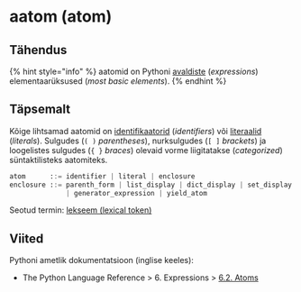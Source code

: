 # aatom \(atom\)

## Tähendus

{% hint style="info" %}
aatomid on Pythoni [avaldiste](avaldis-expression.md) \(_expressions_\) elementaarüksused \(_most basic elements_\).
{% endhint %}

## Täpsemalt

Kõige lihtsamad aatomid on [identifikaatorid](identifikaator-identifier.md) \(_identifiers_\) või [literaalid](literaal-literal.md) \(_literals_\). Sulgudes \(`( )` _parentheses_\), nurksulgudes \(`[ ]` _brackets_\) ja loogelistes sulgudes \(`{ }` _braces_\) olevaid vorme liigitatakse \(_categorized_\) süntaktilisteks aatomiteks.

```python
atom      ::= identifier | literal | enclosure
enclosure ::= parenth_form | list_display | dict_display | set_display
              | generator_expression | yield_atom
```

Seotud termin: [lekseem \(lexical token\)](lekseem-lexical-token.md)

## Viited

Pythoni ametlik dokumentatsioon \(inglise keeles\):

* The Python Language Reference &gt; 6. Expressions &gt; [6.2. Atoms](https://docs.python.org/3/reference/expressions.html#atoms)

